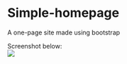 # Simple-homepage
A one-page site made using bootstrap

Screenshot below: <br>
<img src="https://i.postimg.cc/B68Fqxc5/Screenshot-252.png">
